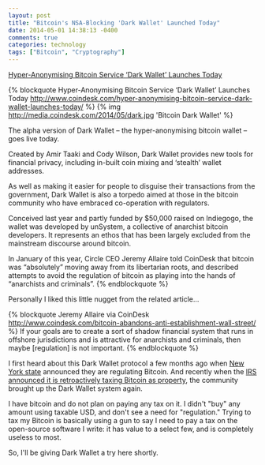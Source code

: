 ```yaml
---
layout: post
title: "Bitcoin's NSA-Blocking 'Dark Wallet' Launched Today"
date: 2014-05-01 14:38:13 -0400
comments: true
categories: technology
tags: ["Bitcoin", "Cryptography"]
---
```

[Hyper-Anonymising Bitcoin Service ‘Dark Wallet’ Launches Today](http://www.coindesk.com/hyper-anonymising-bitcoin-service-dark-wallet-launches-today/)

{% blockquote Hyper-Anonymising Bitcoin Service ‘Dark Wallet’ Launches Today http://www.coindesk.com/hyper-anonymising-bitcoin-service-dark-wallet-launches-today/ %}
{% img http://media.coindesk.com/2014/05/dark.jpg 'Bitcoin Dark Wallet' %}

The alpha version of Dark Wallet – the hyper-anonymising bitcoin wallet – goes live today.

Created by Amir Taaki and Cody Wilson, Dark Wallet provides new tools for financial privacy, including in-built coin mixing and ‘stealth’ wallet addresses.

As well as making it easier for people to disguise their transactions from the government, Dark Wallet is also a torpedo aimed at those in the bitcoin community who have embraced co-operation with regulators.

Conceived last year and partly funded by $50,000 raised on Indiegogo, the wallet was developed by unSystem, a collective of anarchist bitcoin developers. It represents an ethos that has been largely excluded from the mainstream discourse around bitcoin.

In January of this year, Circle CEO Jeremy Allaire told CoinDesk that bitcoin was “absolutely” moving away from its libertarian roots, and described attempts to avoid the regulation of bitcoin as playing into the hands of “anarchists and criminals”.
{% endblockquote %}

Personally I liked this little nugget from the related article...

{% blockquote Jeremy Allaire via CoinDesk http://www.coindesk.com/bitcoin-abandons-anti-establishment-wall-street/ %}
If your goals are to create a sort of shadow financial system that runs in offshore jurisdictions and is attractive for anarchists and criminals, then maybe [regulation] is not important.
{% endblockquote %}

I first heard about this Dark Wallet protocol a few months ago when [New York state](http://pando.com/2014/03/12/moving-on-up-bitcoin-gets-a-boost-as-new-york-opens-applications-for-virtual-currency-exchange-licenses/) announced they are regulating Bitcoin.  And recently when the [IRS announced it is retroactively taxing Bitcoin as property](http://www.breitbart.com/Big-Government/2014/04/03/IRS-Retroactively-Taxes-Bitcoin), the community brought up the Dark Wallet system again.

I have bitcoin and do not plan on paying any tax on it.  I didn't "buy" any amount using taxable USD, and don't see a need for "regulation."  Trying to tax my Bitcoin is basically using a gun to say I need to pay a tax on the open-source software I write: it has value to a select few, and is completely useless to most.

So, I'll be giving Dark Wallet a try here shortly.  